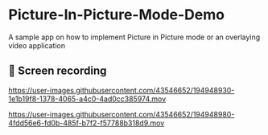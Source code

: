 # Picture-In-Picture-Mode-Demo
A sample app on how to implement Picture in Picture mode or an overlaying video application

## 📸 Screen recording

https://user-images.githubusercontent.com/43546652/194948930-1e1b19f8-1378-4065-a4c0-4ad0cc385974.mov


https://user-images.githubusercontent.com/43546652/194948980-4fdd56e6-fd0b-485f-b7f2-f57788b318d9.mov


